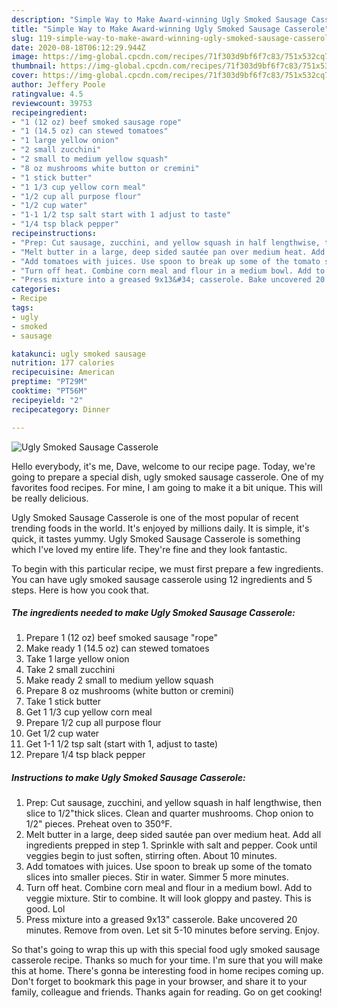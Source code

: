 ```yaml
---
description: "Simple Way to Make Award-winning Ugly Smoked Sausage Casserole"
title: "Simple Way to Make Award-winning Ugly Smoked Sausage Casserole"
slug: 119-simple-way-to-make-award-winning-ugly-smoked-sausage-casserole
date: 2020-08-18T06:12:29.944Z
image: https://img-global.cpcdn.com/recipes/71f303d9bf6f7c83/751x532cq70/ugly-smoked-sausage-casserole-recipe-main-photo.jpg
thumbnail: https://img-global.cpcdn.com/recipes/71f303d9bf6f7c83/751x532cq70/ugly-smoked-sausage-casserole-recipe-main-photo.jpg
cover: https://img-global.cpcdn.com/recipes/71f303d9bf6f7c83/751x532cq70/ugly-smoked-sausage-casserole-recipe-main-photo.jpg
author: Jeffery Poole
ratingvalue: 4.5
reviewcount: 39753
recipeingredient:
- "1 (12 oz) beef smoked sausage rope"
- "1 (14.5 oz) can stewed tomatoes"
- "1 large yellow onion"
- "2 small zucchini"
- "2 small to medium yellow squash"
- "8 oz mushrooms white button or cremini"
- "1 stick butter"
- "1 1/3 cup yellow corn meal"
- "1/2 cup all purpose flour"
- "1/2 cup water"
- "1-1 1/2 tsp salt start with 1 adjust to taste"
- "1/4 tsp black pepper"
recipeinstructions:
- "Prep: Cut sausage, zucchini, and yellow squash in half lengthwise, then slice to 1/2&#34;thick slices. Clean and quarter mushrooms. Chop onion to 1/2&#34; pieces. Preheat oven to 350°F."
- "Melt butter in a large, deep sided sautée pan over medium heat. Add all ingredients prepped in step 1. Sprinkle with salt and pepper. Cook until veggies begin to just soften, stirring often. About 10 minutes."
- "Add tomatoes with juices. Use spoon to break up some of the tomato slices into smaller pieces. Stir in water. Simmer 5 more minutes."
- "Turn off heat. Combine corn meal and flour in a medium bowl. Add to veggie mixture. Stir to combine. It will look gloppy and pastey. This is good. Lol"
- "Press mixture into a greased 9x13&#34; casserole. Bake uncovered 20 minutes. Remove from oven. Let sit 5-10 minutes before serving. Enjoy."
categories:
- Recipe
tags:
- ugly
- smoked
- sausage

katakunci: ugly smoked sausage 
nutrition: 177 calories
recipecuisine: American
preptime: "PT29M"
cooktime: "PT56M"
recipeyield: "2"
recipecategory: Dinner

---
```



![Ugly Smoked Sausage Casserole](https://img-global.cpcdn.com/recipes/71f303d9bf6f7c83/751x532cq70/ugly-smoked-sausage-casserole-recipe-main-photo.jpg)

Hello everybody, it's me, Dave, welcome to our recipe page. Today, we're going to prepare a special dish, ugly smoked sausage casserole. One of my favorites food recipes. For mine, I am going to make it a bit unique. This will be really delicious.



Ugly Smoked Sausage Casserole is one of the most popular of recent trending foods in the world. It's enjoyed by millions daily. It is simple, it's quick, it tastes yummy. Ugly Smoked Sausage Casserole is something which I've loved my entire life. They're fine and they look fantastic.


To begin with this particular recipe, we must first prepare a few ingredients. You can have ugly smoked sausage casserole using 12 ingredients and 5 steps. Here is how you cook that.

<!--inarticleads1-->

##### The ingredients needed to make Ugly Smoked Sausage Casserole:

1. Prepare 1 (12 oz) beef smoked sausage &#34;rope&#34;
1. Make ready 1 (14.5 oz) can stewed tomatoes
1. Take 1 large yellow onion
1. Take 2 small zucchini
1. Make ready 2 small to medium yellow squash
1. Prepare 8 oz mushrooms (white button or cremini)
1. Take 1 stick butter
1. Get 1 1/3 cup yellow corn meal
1. Prepare 1/2 cup all purpose flour
1. Get 1/2 cup water
1. Get 1-1 1/2 tsp salt (start with 1, adjust to taste)
1. Prepare 1/4 tsp black pepper




<!--inarticleads2-->

##### Instructions to make Ugly Smoked Sausage Casserole:

1. Prep: Cut sausage, zucchini, and yellow squash in half lengthwise, then slice to 1/2&#34;thick slices. Clean and quarter mushrooms. Chop onion to 1/2&#34; pieces. Preheat oven to 350°F.
1. Melt butter in a large, deep sided sautée pan over medium heat. Add all ingredients prepped in step 1. Sprinkle with salt and pepper. Cook until veggies begin to just soften, stirring often. About 10 minutes.
1. Add tomatoes with juices. Use spoon to break up some of the tomato slices into smaller pieces. Stir in water. Simmer 5 more minutes.
1. Turn off heat. Combine corn meal and flour in a medium bowl. Add to veggie mixture. Stir to combine. It will look gloppy and pastey. This is good. Lol
1. Press mixture into a greased 9x13&#34; casserole. Bake uncovered 20 minutes. Remove from oven. Let sit 5-10 minutes before serving. Enjoy.




So that's going to wrap this up with this special food ugly smoked sausage casserole recipe. Thanks so much for your time. I'm sure that you will make this at home. There's gonna be interesting food in home recipes coming up. Don't forget to bookmark this page in your browser, and share it to your family, colleague and friends. Thanks again for reading. Go on get cooking!
